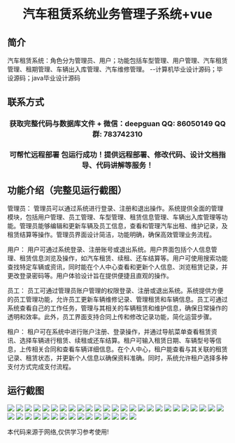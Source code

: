 <p><h1 align="center">汽车租赁系统业务管理子系统+vue</h1></p>

## 简介
汽车租赁系统：角色分为管理员、用户；功能包括车型管理、用户管理、汽车租赁管理、租期管理、车辆出入库管理、汽车维修管理。    --计算机毕业设计源码；毕设源码；java毕业设计源码


## 联系方式
<p><h3 align="center">获取完整代码与数据库文件 + 微信：deepguan QQ: 86050149 QQ群: 783742310</h3></p>
<p><h3 align="center">可帮忙远程部署 包运行成功！提供远程部署、修改代码、设计文档指导、代码讲解等服务！</h3></p>

## 功能介绍（完整见运行截图）
管理员： 管理员可以通过系统进行登录、注册和退出操作。系统提供全面的管理模块，包括用户管理、员工管理、车型管理、租赁信息管理、车辆出入库管理等功能。管理员能够编辑和更新车辆及员工信息，查看和管理汽车出租、维护记录，及租赁结算等操作。管理员界面设计简洁，功能明确，确保高效管理业务流程。

用户： 用户可通过系统登录、注册账号或退出系统。用户界面包括个人信息管理、租赁信息浏览及操作，如汽车租赁、续租、还车结算等。用户可使用搜索功能查找特定车辆或资讯，同时能在个人中心查看和更新个人信息、浏览租赁记录，并更改登录密码等。用户体验设计旨在提供便捷且直观的操作。

员工： 员工可通过管理员账户管理的权限登录、注册或退出系统。系统提供方便的员工管理功能，允许员工更新车辆维修记录、管理租赁和车辆信息。员工可通过系统查看自己的工作任务，管理与其相关的车辆租赁和维护信息，确保日常操作的透明和效率。此外，员工界面支持合同上传和修改记录功能，简化运营步骤。

租户： 租户可在系统中进行账户注册、登录操作，并通过导航菜单查看租赁资讯、选择车辆进行租赁、续租或还车结算。租户可输入租赁日期、车辆型号等信息，上传相关合同和查看车辆详细信息。在个人中心，租户能查看与其关联的租赁记录、租赁状态，并更新个人信息以确保资料准确。同时，系统允许租户选择多种支付方式完成支付流程。


## 运行截图
![](img/001.jpg)
![](img/002.jpg)
![](img/003.jpg)
![](img/004.jpg)
![](img/005.jpg)
![](img/006.jpg)
![](img/007.jpg)
![](img/008.jpg)
![](img/009.jpg)
![](img/010.jpg)
![](img/011.jpg)
![](img/012.jpg)
![](img/013.jpg)
![](img/014.jpg)
![](img/015.jpg)
![](img/016.jpg)
![](img/017.jpg)
![](img/018.jpg)
![](img/019.jpg)
![](img/020.jpg)
![](img/021.jpg)
![](img/022.jpg)
![](img/023.jpg)
![](img/024.jpg)
![](img/025.jpg)
![](img/026.jpg)
![](img/027.jpg)
![](img/028.jpg)
![](img/029.jpg)
![](img/030.jpg)
![](img/031.jpg)
![](img/032.jpg)
![](img/033.jpg)
![](img/034.jpg)
![](img/035.jpg)
![](img/036.jpg)
![](img/037.jpg)
![](img/038.jpg)
![](img/039.jpg)
![](img/040.jpg)

<p>本代码来源于网络,仅供学习参考使用!</p>
